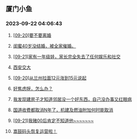## 厦门小鱼 
### 2023-09-22 04:06:43

1. [[09-20]要不要离婚](http://bbs.xmfish.com/read-htm-tid-18076159.html)

2. [闺蜜40岁没结婚，被全家催婚。](http://bbs.xmfish.com/read-htm-tid-18076294.html)

3. [[09-21]家有一年级娃，家长完全失去了任何娱乐和社交](http://bbs.xmfish.com/read-htm-tid-18076299.html)

4. [西安交大](http://bbs.xmfish.com/read-htm-tid-18076293.html)

5. [[09-20]从兰州拉面12元涨到15元说起](http://bbs.xmfish.com/read-htm-tid-18076181.html)

6. [好焦虑呀，怎么办？](http://bbs.xmfish.com/read-htm-tid-18076197.html)

7. [我发现建房子才知道邻居没一个好东西，自己没办事又红眼病](http://bbs.xmfish.com/read-htm-tid-18076433.html)

8. [国道收费都取消N年了，机建及燃油附加何时能取消](http://bbs.xmfish.com/read-htm-tid-18076199.html)

9. [[09-21]我赌00后肯定不知道他~~~~~~~](http://bbs.xmfish.com/read-htm-tid-18076382.html)

10. [嵩鼓码头恢复运营啦！](http://bbs.xmfish.com/read-htm-tid-18076446.html)

